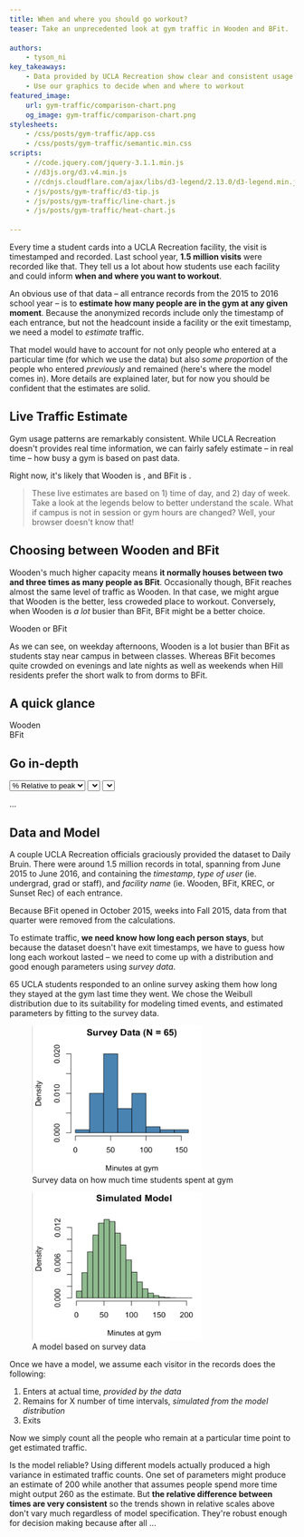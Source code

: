```yaml
---
title: When and where you should go workout?
teaser: Take an unprecedented look at gym traffic in Wooden and BFit.

authors:
    - tyson_ni
key_takeaways:
    - Data provided by UCLA Recreation show clear and consistent usage patterns across Wooden and BFit
    - Use our graphics to decide when and where to workout
featured_image:
    url: gym-traffic/comparison-chart.png
    og_image: gym-traffic/comparison-chart.png
stylesheets:
    - /css/posts/gym-traffic/app.css
    - /css/posts/gym-traffic/semantic.min.css
scripts:
    - //code.jquery.com/jquery-3.1.1.min.js
    - //d3js.org/d3.v4.min.js
    - //cdnjs.cloudflare.com/ajax/libs/d3-legend/2.13.0/d3-legend.min.js
    - /js/posts/gym-traffic/d3-tip.js
    - /js/posts/gym-traffic/line-chart.js
    - /js/posts/gym-traffic/heat-chart.js

---
```


Every time a student cards into a UCLA Recreation facility, the visit is timestamped and recorded.
Last school year, **1.5 million visits** were recorded like that.
They tell us a lot about how students use each facility and could inform **when and where you want to workout**.

An obvious use of that data – all entrance records from the 2015 to 2016 school year – is to **estimate how many people are in the gym at any given moment**.
Because the anonymized records include only the timestamp of each entrance, but not the headcount inside a facility or the exit timestamp, we need a model to *estimate* traffic.

That model would have to account for not only people who entered at a particular time (for which we use the data) but also *some proportion* of the people who entered *previously* and remained (here's where the model comes in). More details are explained later, but for now you should be confident that the estimates are solid.

## Live Traffic Estimate

Gym usage patterns are remarkably consistent. While UCLA Recreation doesn't provides real time information, we can fairly safely estimate – in real time – how busy a gym is based on past data.

Right now, it's likely that
<span class='wooden facility-name'>Wooden</span> is <span id='wooden-traffic-text'></span>, and
<span class='bfit facility-name'>BFit</span> is <span id='bfit-traffic-text'></span>.

> These live estimates are based on 1) time of day, and 2) day of week.
> Take a look at the legends below to better understand the scale.
> What if campus is not in session or gym hours are changed? Well, your browser doesn't know that!


## Choosing between Wooden and BFit

Wooden's much higher capacity means **it normally houses between two and three times as many people as
BFit**. Occasionally though, BFit reaches almost the same level of traffic as Wooden. In that case, we might argue that Wooden is the better, less croweded place to workout. Conversely, when Wooden is *a lot* busier than BFit, BFit might be a better choice.

  <div class='ui centered medium header'>Wooden or BFit</div>
  <div class='ui centered one column grid'>
    <div class='twelve wide column heat-chart' id='comparison-heatmap'>
    </div>
  </div>

As we can see, on weekday afternoons, Wooden is a lot busier than BFit as students stay near campus in between classes. Whereas BFit becomes quite crowded on evenings and late nights as well as weekends when Hill residents prefer the short walk to from dorms to BFit.

## A quick glance

<div class='ui centered medium header'>Wooden</div>
<div class='ui centered one column grid'>
  <div class='twelve wide column heat-chart' id='wooden-heatmap'>
  </div>
</div>

<div class='ui centered medium header'>BFit</div>
<div class='ui centered one column grid'>
  <div class='twelve wide column heat-chart' id='bfit-heatmap'>
  </div>
</div>


## Go in-depth  

<div id='viz-selections'>
  <select id='pick-scale'>
    <option value='relative'>% Relative to peak</option>
    <option value='absolute'>Number of people</option>
  </select>
  <select id='pick-week'></select>
  <select id='pick-day'></select>
</div>

<div class='ui centered one column grid'>
  <div class='twelve wide column line-chart' id='line-chart'></div>
</div>

...


## Data and Model

A couple UCLA Recreation officials graciously provided the dataset to Daily Bruin. There were around 1.5 million  records in total, spanning from June 2015 to June 2016, and containing the *timestamp*, *type of user* (ie. undergrad, grad or staff), and *facility name* (ie. Wooden, BFit, KREC, or Sunset Rec) of each entrance.

Because BFit opened in October 2015, weeks into Fall 2015, data from that quarter were removed from the calculations.

To estimate traffic, **we need know how long each person stays**, but because the dataset doesn't have exit timestamps, we have to guess how long each workout lasted – we need to come up with a distribution and good enough parameters using *survey data*.

65 UCLA students responded to an online survey asking them how long they stayed at the gym last time they went. We chose the Weibull distribution due to its suitability for modeling timed events, and estimated parameters by fitting to the survey data.

<figure>
  <img src="/img/posts/gym-traffic/survey-histogram.png" height='260px' width='300px' />
  <figcaption>Survey data on how much time students spent at gym</figcaption>
</figure>

<figure>
  <img src="/img/posts/gym-traffic/model-histogram.png" height='260px' width='300px' />
  <figcaption>A model based on survey data</figcaption>
</figure>

Once we have a model, we assume each visitor in the records does the following:

1. Enters at actual time, *provided by the data*
2. Remains for X number of time intervals, *simulated from the model distribution*
3. Exits

Now we simply count all the people who remain at a particular time point to get estimated traffic.

Is the model reliable? Using different models actually produced a high variance in estimated traffic counts. One set of parameters might produce an estimate of 200 while another that assumes people spend more time might output 260 as the estimate. But **the relative difference between times are very consistent** so the trends shown in relative scales above don't vary much regardless of model specification. They're robust enough for decision making because after all ...
